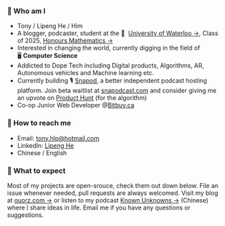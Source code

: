 ### :raising_hand: Who am I
+ Tony / Lipeng He / Him
+ A blogger, podcaster, student at the 🏫 &nbsp;[University of Waterloo →](https://uwaterloo.ca), Class of 2025, [Honours Mathematics →](https://uwaterloo.ca/future-students/programs/mathematics)
+ Interested in changing the world, currently digging in the field of 🖥&nbsp;**Computer Science**
+ Addicted to Dope Tech including Digital products, Algorithms, AR, Autonomous vehicles and Machine learning etc.
+ Currently building 🎙️&nbsp;[Snapod](https://twitter.com/Snapodcast), a better independent podcast hosting platform. Join beta waitlist at [snapodcast.com](https://www.snapodcast.com) and consider giving me an upvote on [Product Hunt](https://www.producthunt.com/posts/snapod-beta) (for the algorithm)
+ Co-op Junior Web Developer @[Bitbuy.ca](https://bitbuy.ca)

### :information_desk_person:	How to reach me
+ Email: tony.hlp@hotmail.com
+ LinkedIn: [Lipeng He](https://www.linkedin.com/in/lipenghe)
+ Chinese / English

### :no_good: What to expect
Most of my projects are open-srouce, check them out down below. File an issue whenever needed, pull requests are always welcomed. Visit my blog at [ouorz.com →](https://www.ouorz.com) or listen to my podcast [Known Unknowns →](https://kukfm.com) (Chinese) where I share ideas in life. Email me if you have any questions or suggestions.

